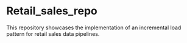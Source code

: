 # Retail_sales_repo
This repository showcases the implementation of an incremental load pattern for retail sales data pipelines.
